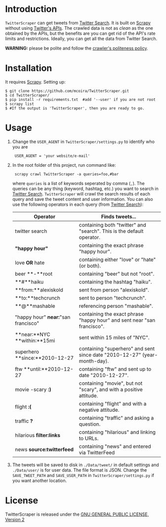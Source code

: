 # Introduction #
`TwitterScraper` can get tweets from [Twitter Search](https://twitter.com/search-home).
It is built on [Scrapy](http://scrapy.org/) without using [Twitter's APIs](https://dev.twitter.com/rest/public).
The crawled data is not as *clean* as the one obtained by the APIs, but the benefits are you can get rid of the API's rate limits and restrictions. Ideally, you can get all the data from Twitter Search.

**WARNING:** please be polite and follow the [crawler's politeness policy](https://en.wikipedia.org/wiki/Web_crawler#Politeness_policy).


# Installation #
It requires [Scrapy](http://scrapy.org/). Setting up:

    $ git clone https://github.com/mcoira/TwitterScraper.git
    $ cd TwitterScraper/
    $ pip install -r requirements.txt  #add '--user' if you are not root
	$ scrapy list
	$ #If the output is 'TwitterScraper', then you are ready to go.

# Usage #
1. Change the `USER_AGENT` in `TwitterScraper/settings.py` to identify who you are
	
		USER_AGENT = 'your website/e-mail'

2. In the root folder of this project, run command like: 

		scrapy crawl TwitterScraper -a queries=foo,#bar

	where `queries` is a list of keywords seperated by comma (`,`). The queries can be any thing (keyword, hashtag, etc.) you want to search in [Twitter Search](https://twitter.com/search-home). `TwitterScraper` will crawl the search results of each query and save the tweet content and user information. You can also use the following operators in each query (from [Twitter Search](https://twitter.com/search-home)):
	
	| Operator | Finds tweets... |
	| --- | --- |
	| twitter search | containing both "twitter" and "search". This is the default operator. |
	| **"**happy hour**"** | containing the exact phrase "happy hour". |
	| love **OR** hate | containing either "love" or "hate" (or both). |
	| beer **-**root | containing "beer" but not "root". |
	| **#**haiku | containing the hashtag "haiku". |
	| **from:**alexiskold | sent from person "alexiskold". |
	| **to:**techcrunch | sent to person "techcrunch". |
	| **@**mashable | referencing person "mashable". |
	| "happy hour" **near:**"san francisco" | containing the exact phrase "happy hour" and sent near "san francisco". |
	| **near:**NYC **within:**15mi | sent within 15 miles of "NYC". |
	| superhero **since:**2010-12-27 | containing "superhero" and sent since date "2010-12-27" (year-month-day). |
	| ftw **until:**2010-12-27 | containing "ftw" and sent up to date "2010-12-27". |
	| movie -scary **:)** | containing "movie", but not "scary", and with a positive attitude. |
	| flight **:(** | containing "flight" and with a negative attitude. |
	| traffic **?** | containing "traffic" and asking a question. |
	| hilarious **filter:links** | containing "hilarious" and linking to URLs. |
	| news **source:twitterfeed** | containing "news" and entered via TwitterFeed |

3. The tweets will be saved to disk in `./Data/tweet/` in default settings and `./Data/user/` is for user data. The file format is JSON. Change the `SAVE_TWEET_PATH` and `SAVE_USER_PATH` in `TwitterScraper/settings.py` if you want another location.

# License #
TwitterScraper is released under the [GNU GENERAL PUBLIC LICENSE, Version 2](https://github.com/mcoira/TwitterScraper/blob/master/LICENSE)

